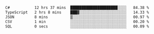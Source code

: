 <!--START_SECTION:waka-->

```txt
C#           12 hrs 37 mins  █████████████████████░░░░   84.38 %
TypeScript   2 hrs 8 mins    ███▓░░░░░░░░░░░░░░░░░░░░░   14.33 %
JSON         8 mins          ▒░░░░░░░░░░░░░░░░░░░░░░░░   00.97 %
CSV          1 min           ░░░░░░░░░░░░░░░░░░░░░░░░░   00.20 %
SQL          0 secs          ░░░░░░░░░░░░░░░░░░░░░░░░░   00.09 %
```

<!--END_SECTION:waka-->